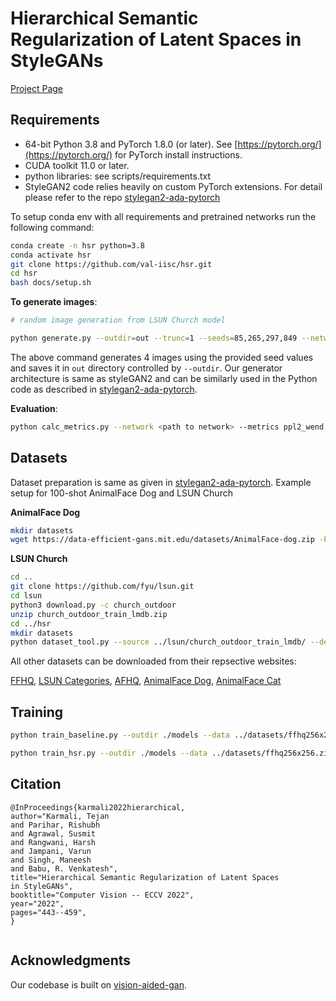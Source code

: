 # Hierarchical Semantic Regularization of Latent Spaces in StyleGANs

[Project Page](https://sites.google.com/view/hsr-eccv22/)

## Requirements

* 64-bit Python 3.8 and PyTorch 1.8.0 (or later). See [https://pytorch.org/](https://pytorch.org/) for PyTorch install instructions.
* CUDA toolkit 11.0 or later.
* python libraries: see scripts/requirements.txt
* StyleGAN2 code relies heavily on custom PyTorch extensions. For detail please refer to the repo [stylegan2-ada-pytorch](https://github.com/NVlabs/stylegan2-ada-pytorch)

To setup conda env with all requirements and pretrained networks run the following command:
```.bash
conda create -n hsr python=3.8
conda activate hsr
git clone https://github.com/val-iisc/hsr.git
cd hsr
bash docs/setup.sh
```

**To generate images**: 


```.bash
# random image generation from LSUN Church model

python generate.py --outdir=out --trunc=1 --seeds=85,265,297,849 --network=<path to network>
```
The above command generates 4 images using the provided seed values and saves it in `out` directory controlled by `--outdir`. Our generator architecture is same as styleGAN2 and can be similarly used in the Python code as described in [stylegan2-ada-pytorch](https://github.com/NVlabs/stylegan2-ada-pytorch/blob/main/README.md#using-networks-from-python).

**Evaluation**:
```.bash
python calc_metrics.py --network <path to network> --metrics ppl2_wend,fid50k_full,pr50k3_full --data ./datasets/ffhq256x256.zip
```

## Datasets

Dataset preparation is same as given in [stylegan2-ada-pytorch](https://github.com/NVlabs/stylegan2-ada-pytorch/blob/main/README.md#preparing-datasets).
Example setup for 100-shot AnimalFace Dog and LSUN Church

**AnimalFace Dog**
```.bash
mkdir datasets
wget https://data-efficient-gans.mit.edu/datasets/AnimalFace-dog.zip -P datasets
```

**LSUN Church**
```.bash
cd ..
git clone https://github.com/fyu/lsun.git
cd lsun
python3 download.py -c church_outdoor
unzip church_outdoor_train_lmdb.zip
cd ../hsr
mkdir datasets
python dataset_tool.py --source ../lsun/church_outdoor_train_lmdb/ --dest datasets/church.zip --transform=center-crop --width=256 --height=256
```

All other datasets can be downloaded from their repsective websites:

[FFHQ](https://github.com/NVlabs/ffhq-dataset), [LSUN Categories](http://dl.yf.io/lsun/objects/), [AFHQ](https://github.com/clovaai/stargan-v2), [AnimalFace Dog](https://data-efficient-gans.mit.edu/datasets/AnimalFace-dog.zip), [AnimalFace Cat](https://data-efficient-gans.mit.edu/datasets/AnimalFace-cat.zip)

## Training
```.bash
python train_baseline.py --outdir ./models --data ../datasets/ffhq256x256.zip --cfg paper256 --mirror 1 --aug noaug --batch 16 --gpus 2 --kimg 500
```
```.bash
python train_hsr.py --outdir ./models --data ../datasets/ffhq256x256.zip --cfg paper256 --mirror 1 --aug noaug --batch 16 --gpus 2 --resume ./models/<path to baseline model directory>/network-snapshot-000500.pkl --model-name DINO
```

## Citation

```
@InProceedings{karmali2022hierarchical,
author="Karmali, Tejan
and Parihar, Rishubh
and Agrawal, Susmit
and Rangwani, Harsh
and Jampani, Varun
and Singh, Maneesh
and Babu, R. Venkatesh",
title="Hierarchical Semantic Regularization of Latent Spaces in StyleGANs",
booktitle="Computer Vision -- ECCV 2022",
year="2022",
pages="443--459",
}


```

## Acknowledgments
Our codebase is built on [vision-aided-gan](https://github.com/nupurkmr9/vision-aided-gan).
